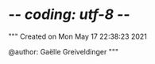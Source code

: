 # -*- coding: utf-8 -*-
"""
Created on Mon May 17 22:38:23 2021

@author: Gaëlle Greiveldinger
"""

